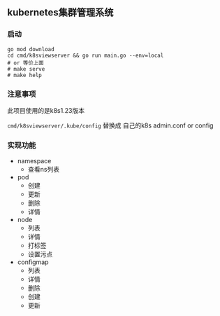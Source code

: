 ## kubernetes集群管理系统



### 启动
```shell
go mod download
cd cmd/k8sviewserver && go run main.go --env=local
# or 等价上面
# make serve 
# make help
```

### 注意事项

此项目使用的是k8s1.23版本

`cmd/k8sviewserver/.kube/config` 替换成 自己的k8s admin.conf or config 



### 实现功能

- namespace
  - 查看ns列表
- pod 
  - 创建 
  - 更新
  - 删除
  - 详情
- node
  - 列表
  - 详情
  - 打标签
  - 设置污点
- configmap
  - 列表
  - 详情
  - 删除
  - 创建
  - 更新
    


